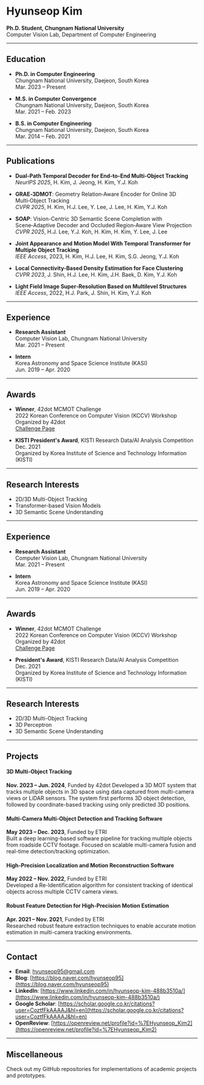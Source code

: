 # Hyunseop Kim

**Ph.D. Student, Chungnam National University**  
Computer Vision Lab, Department of Computer Engineering

---

## Education

- **Ph.D. in Computer Engineering**  
  Chungnam National University, Daejeon, South Korea  
  Mar. 2023 – Present

- **M.S. in Computer Convergence**  
  Chungnam National University, Daejeon, South Korea  
  Mar. 2021 – Feb. 2023

- **B.S. in Computer Engineering**  
  Chungnam National University, Daejeon, South Korea  
  Mar. 2014 – Feb. 2021

---

## Publications

- **Dual-Path Temporal Decoder for End-to-End Multi-Object Tracking**  
  _NeurIPS 2025_, H. Kim, J. Jeong, H. Kim, Y.J. Koh

- **GRAE‑3DMOT**: Geometry Relation‑Aware Encoder for Online 3D Multi‑Object Tracking  
  _CVPR 2025_, H. Kim, H.J. Lee, Y. Lee, J. Lee, H. Kim, Y.J. Koh

- **SOAP**: Vision-Centric 3D Semantic Scene Completion with Scene‑Adaptive Decoder and Occluded Region‑Aware View Projection  
  _CVPR 2025_, H.J. Lee, Y.J. Koh, H. Kim, H. Kim, Y. Lee, J. Lee

- **Joint Appearance and Motion Model With Temporal Transformer for Multiple Object Tracking**  
  _IEEE Access_, 2023, H. Kim, H.J. Lee, H. Kim, S.G. Jeong, Y.J. Koh

- **Local Connectivity-Based Density Estimation for Face Clustering**  
  _CVPR 2023_, J. Shin, H.J. Lee, H. Kim, J.H. Baek, D. Kim, Y.J. Koh

- **Light Field Image Super‑Resolution Based on Multilevel Structures**  
  _IEEE Access_, 2022, H.J. Park, J. Shin, H. Kim, Y.J. Koh

---

## Experience

- **Research Assistant**  
  Computer Vision Lab, Chungnam National University  
  Mar. 2021 – Present

- **Intern**  
  Korea Astronomy and Space Science Institute (KASI)  
  Jun. 2019 – Apr. 2020

---

## Awards

- **Winner**, 42dot MCMOT Challenge  
  2022 Korean Conference on Computer Vision (KCCV) Workshop  
  Organized by 42dot  
  [Challenge Page](https://42dot.ai/akit/dataset/challenge/mcmot)

- **KISTI President's Award**, KISTI Research Data/AI Analysis Competition  
  Dec. 2021  
  Organized by Korea Institute of Science and Technology Information (KISTI)
---

## Research Interests

- 2D/3D Multi-Object Tracking  
- Transformer-based Vision Models  
- 3D Semantic Scene Understanding
  
---

## Experience

- **Research Assistant**  
  Computer Vision Lab, Chungnam National University  
  Mar. 2021 – Present

- **Intern**  
  Korea Astronomy and Space Science Institute (KASI)  
  Jun. 2019 – Apr. 2020

---

## Awards

- **Winner**, 42dot MCMOT Challenge  
  2022 Korean Conference on Computer Vision (KCCV) Workshop  
  Organized by 42dot  
  [Challenge Page](https://42dot.ai/akit/dataset/challenge/mcmot)

- **President's Award**, KISTI Research Data/AI Analysis Competition  
  Dec. 2021  
  Organized by Korea Institute of Science and Technology Information (KISTI)
---

## Research Interests

- 2D/3D Multi-Object Tracking  
- 3D Perceptron  
- 3D Semantic Scene Understanding
  
---

## Projects

#### 3D Multi-Object Tracking  
**Nov. 2023 – Jun. 2024**, Funded by 42dot
Developed a 3D MOT system that tracks multiple objects in 3D space using data captured from multi-camera views or LiDAR sensors. The system first performs 3D object detection, followed by coordinate-based tracking using only predicted 3D positions.  

#### Multi-Camera Multi-Object Detection and Tracking Software  
**May 2023 – Dec. 2023**, Funded by ETRI  
Built a deep learning-based software pipeline for tracking multiple objects from roadside CCTV footage. Focused on scalable multi-camera fusion and real-time detection/tracking optimization.  

#### High-Precision Localization and Motion Reconstruction Software  
**May 2022 – Nov. 2022**, Funded by ETRI  
Developed a Re-Identification algorithm for consistent tracking of identical objects across multiple CCTV camera views.  

#### Robust Feature Detection for High-Precision Motion Estimation  
**Apr. 2021 – Nov. 2021**, Funded by ETRI  
Researched robust feature extraction techniques to enable accurate motion estimation in multi-camera tracking environments.  

---

## Contact

- **Email**: hyunseop95@gmail.com  
- **Blog**: [https://blog.naver.com/hyunseop95](https://blog.naver.com/hyunseop95)  
- **LinkedIn**: [https://www.linkedin.com/in/hyunseop-kim-488b3510a/](https://www.linkedin.com/in/hyunseop-kim-488b3510a/)  
- **Google Scholar**: [https://scholar.google.co.kr/citations?user=CoztfFkAAAAJ&hl=en](https://scholar.google.co.kr/citations?user=CoztfFkAAAAJ&hl=en)
- **OpenReview**: [https://openreview.net/profile?id=%7EHyunseop_Kim2](https://openreview.net/profile?id=%7EHyunseop_Kim2)

---

## Miscellaneous

Check out my GitHub repositories for implementations of academic projects and prototypes.

